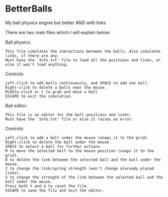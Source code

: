 # BetterBalls
My ball physics engine but better AND with links

There are two main files which I will explain below:

Ball physics:

    This file simulates the ineractions between the balls. Also simulates links, if there are any.
    Must have the 'Info.txt' file to load all the positions and links, or else it won't load anything.
Controls:

    Left-click to add balls continuously, and SPACE to add one ball.
    Right-click to delete a balls near the mouse.
    Middle-click or C to grab and move a ball
    ESCAPE to exit the simulation.

Ball editor:

    This file is an editor for the ball positions and links.
    Must have the 'Info.txt' file or else it raises an error.
Controls:

    Left-click to add a ball under the mouse (snaps it to the grid).
    Right-click to delete the ball under the mouse.
    SPACE to select a ball for further actions.
    M to move the selected ball to the mouse position (snaps it to the grid).
    D to delete the link between the selected ball and the ball under the mouse.
    Z to change the link/spring strength (won't change aleready placed links).
    S to change the strength of the link between the selected ball and the ball under the mouse.
    Press both Y and U to reset the file.
    ESCAPE to save the file and exit the editor.
